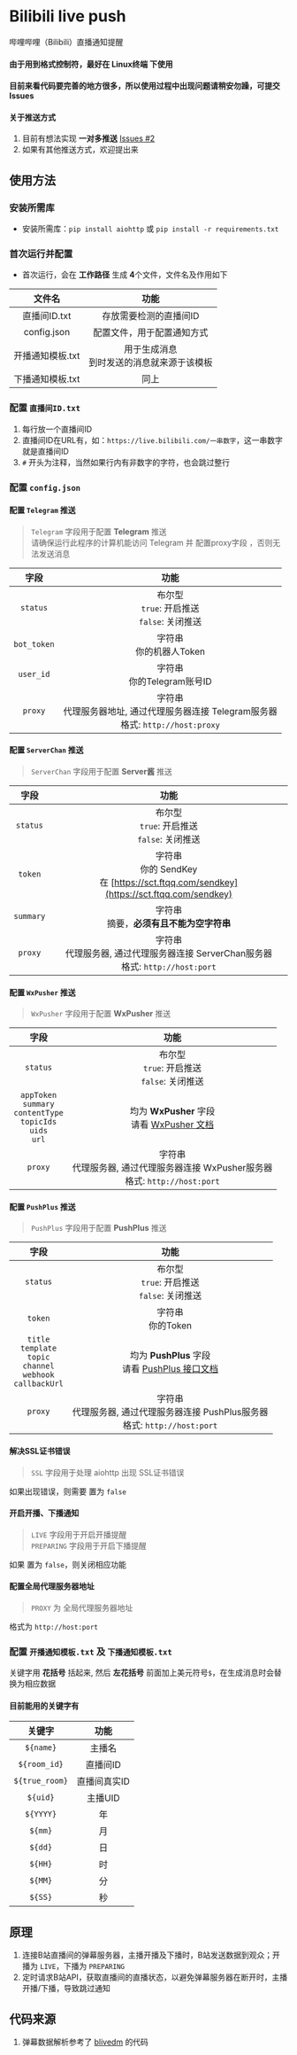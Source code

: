# Bilibili live push
哔哩哔哩（Bilibili）直播通知提醒

#### 由于用到格式控制符，最好在 Linux终端 下使用

#### 目前来看代码要完善的地方很多，所以使用过程中出现问题请稍安勿躁，可提交 Issues

#### 关于推送方式
1. 目前有想法实现 **一对多推送** [Issues #2](https://github.com/Sun-Case/bilibili-live-push/issues/2)
2. 如果有其他推送方式，欢迎提出来

## 使用方法

### 安装所需库
- 安装所需库：`pip install aiohttp` 或 `pip install -r requirements.txt`

### 首次运行并配置
-  首次运行，会在 **工作路径** 生成 **4**个文件，文件名及作用如下

| 文件名 | 功能 |
|:-:|:-:|
| 直播间ID.txt | 存放需要检测的直播间ID |
| config.json | 配置文件，用于配置通知方式 |
| 开播通知模板.txt | 用于生成消息<br />到时发送的消息就来源于该模板 |
| 下播通知模板.txt | 同上 |


### 配置 `直播间ID.txt`
1. 每行放一个直播间ID
2. 直播间ID在URL有，如：`https://live.bilibili.com/一串数字`，这一串数字就是直播间ID
3. `#` 开头为注释，当然如果行内有非数字的字符，也会跳过整行

### 配置 `config.json`

#### 配置 `Telegram` 推送
> `Telegram` 字段用于配置 **Telegram** 推送\
> 请确保运行此程序的计算机能访问 Telegram 并 配置proxy字段 ，否则无法发送消息

| 字段 | 功能 |
| :-: | :-: |
| `status` | 布尔型<br />`true`: 开启推送<br />`false`: 关闭推送 |
| `bot_token` | 字符串<br />你的机器人Token |
| `user_id` | 字符串<br />你的Telegram账号ID |
| `proxy` | 字符串<br />代理服务器地址, 通过代理服务器连接 Telegram服务器<br />格式: `http://host:proxy` |

#### 配置 `ServerChan` 推送
> `ServerChan` 字段用于配置 **Server酱** 推送

| 字段 | 功能 |
| :-: | :-: |
| `status` | 布尔型<br />`true`: 开启推送<br />`false`: 关闭推送 |
| `token` | 字符串<br />你的 SendKey<br />在 [https://sct.ftqq.com/sendkey](https://sct.ftqq.com/sendkey) |
| `summary` | 字符串<br />摘要，**必须有且不能为空字符串** |
| `proxy` | 字符串<br />代理服务器, 通过代理服务器连接 ServerChan服务器<br />格式: `http://host:port` |

#### 配置 `WxPusher` 推送
> `WxPusher` 字段用于配置 **WxPusher** 推送

| 字段 | 功能 |
| :-: | :-: |
| `status` | 布尔型<br />`true`: 开启推送<br />`false`: 关闭推送 |
| `appToken`<br />`summary`<br />`contentType`<br />`topicIds`<br />`uids`<br />`url` | 均为 **WxPusher** 字段<br />请看 [WxPusher 文档](https://wxpusher.zjiecode.com/docs/#/?id=%e5%8f%91%e9%80%81%e6%b6%88%e6%81%af-1) |
| `proxy` | 字符串<br />代理服务器, 通过代理服务器连接 WxPusher服务器<br />格式: `http://host:port` |

#### 配置 `PushPlus` 推送
> `PushPlus` 字段用于配置 **PushPlus** 推送

| 字段 | 功能 |
| :-: | :-: |
| `status` | 布尔型<br />`true`: 开启推送<br />`false`: 关闭推送 |
| `token` | 字符串<br />你的Token |
| `title`<br />`template`<br />`topic`<br />`channel`<br />`webhook`<br />`callbackUrl` | 均为 **PushPlus** 字段<br />请看 [PushPlus 接口文档](http://www.pushplus.plus/doc/guide/api.html) |
| `proxy` | 字符串<br />代理服务器, 通过代理服务器连接 PushPlus服务器<br />格式: `http://host:port` |

#### 解决SSL证书错误
> `SSL` 字段用于处理 aiohttp 出现 SSL证书错误

如果出现错误，则需要 置为 `false`

#### 开启开播、下播通知
> `LIVE` 字段用于开启开播提醒\
> `PREPARING` 字段用于开启下播提醒

如果 置为 `false`，则关闭相应功能

#### 配置全局代理服务器地址
> `PROXY` 为 全局代理服务器地址

格式为 `http://host:port`

### 配置 `开播通知模板.txt` 及 `下播通知模板.txt`
关键字用 **花括号** 括起来, 然后 **左花括号** 前面加上美元符号`$`，在生成消息时会替换为相应数据

#### 目前能用的关键字有

| 关键字 | 功能 |
| :-: | :-: |
| `${name}` | 主播名 |
| `${room_id}` | 直播间ID |
| `${true_room}` | 直播间真实ID |
| `${uid}` | 主播UID |
| `${YYYY}` | 年 |
| `${mm}` | 月 |
| `${dd}` | 日 |
| `${HH}` | 时 |
| `${MM}` | 分 |
| `${SS}` | 秒 |

## 原理
1. 连接B站直播间的弹幕服务器，主播开播及下播时，B站发送数据到观众；开播为 `LIVE`，下播为 `PREPARING`
2. 定时请求B站API，获取直播间的直播状态，以避免弹幕服务器在断开时，主播开播/下播，导致跳过通知

## 代码来源
1. 弹幕数据解析参考了 [blivedm](https://github.com/xfgryujk/blivedm) 的代码
